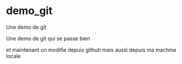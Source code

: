 # demo_git
Une demo de git

Une demo de git qui se passe bien

et maintenant on modifie depuis github
mais aussi depuis ma machine locale
